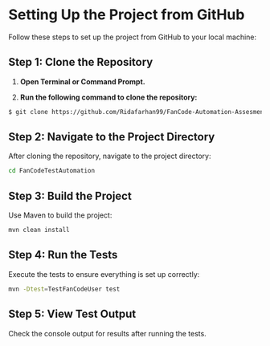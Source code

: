 # Setting Up the Project from GitHub

Follow these steps to set up the project from GitHub to your local machine:

## Step 1: Clone the Repository

1. **Open Terminal or Command Prompt.**
   
2. **Run the following command to clone the repository:**

```bash
$ git clone https://github.com/Ridafarhan99/FanCode-Automation-Assesment.git
```
## Step 2: Navigate to the Project Directory

After cloning the repository, navigate to the project directory:
```bash
cd FanCodeTestAutomation
```
## Step 3: Build the Project
Use Maven to build the project:

```bash
mvn clean install
```

## Step 4: Run the Tests
Execute the tests to ensure everything is set up correctly:

```bash
mvn -Dtest=TestFanCodeUser test
```

## Step 5: View Test Output

Check the console output for results after running the tests.
